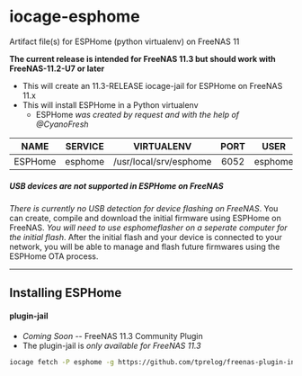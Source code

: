 # iocage-esphome
Artifact file(s) for ESPHome (python virtualenv) on FreeNAS 11

**The current release is intended for FreeNAS 11.3 but should work with FreeNAS-11.2-U7 or later**

- This will create an 11.3-RELEASE iocage-jail for ESPHome on FreeNAS 11.x
- This will install ESPHome in a Python virtualenv
    - ESPHome *was created by request and with the help of @CyanoFresh*

NAME | SERVICE | VIRTUALENV | PORT | USER | CONFIG DIR
:---: | :---: | :---: | :---: | :---: | :---: |
ESPHome | esphome | /usr/local/srv/esphome | 6052 | esphome | /var/db/esphome


##### USB devices are not supported in ESPHome on FreeNAS

*There is currently no USB detection for device flashing on FreeNAS*. You can create, compile and download the initial firmware using ESPHome on FreeNAS. *You will need to use esphomeflasher on a seperate computer for the initial flash*. After the initial flash and your device is connected to your network, you will be able to manage and flash future firmwares using the ESPHome OTA process.

---

## Installing ESPHome

#### plugin-jail

- *Coming Soon* -- FreeNAS 11.3 Community Plugin
- The plugin-jail is *only available for FreeNAS 11.3*

```bash
iocage fetch -P esphome -g https://github.com/tprelog/freenas-plugin-index.git
```
